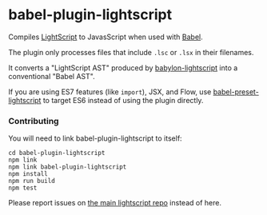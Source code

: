 # babel-plugin-lightscript

Compiles [LightScript](http://lightscript.org) to JavasScript when used with [Babel](http://babeljs.io).

The plugin only processes files that include `.lsc` or `.lsx` in their filenames.

It converts a "LightScript AST" produced by [babylon-lightscript](https://github.com/lightscript/babylon-lightscript)
into a conventional "Babel AST".

If you are using ES7 features (like `import`), JSX, and Flow, use
[babel-preset-lightscript](https://github.com/lightscript/babel-preset-lightscript)
to target ES6 instead of using the plugin directly.

### Contributing

You will need to link babel-plugin-lightscript to itself:

    cd babel-plugin-lightscript
    npm link
    npm link babel-plugin-lightscript
    npm install
    npm run build
    npm test

Please report issues on [the main lightscript repo](https://github.com/lightscript/lightscript) instead of here. 

